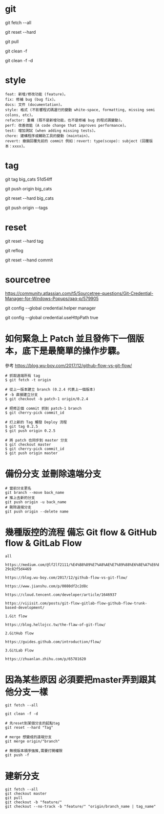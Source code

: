 # git

git fetch --all

git reset --hard

git pull


git clean -f

git clean -f -d

# style
    feat: 新增/修改功能 (feature)。
    fix: 修補 bug (bug fix)。
    docs: 文件 (documentation)。
    style: 格式 (不影響程式碼運行的變動 white-space, formatting, missing semi colons, etc)。
    refactor: 重構 (既不是新增功能，也不是修補 bug 的程式碼變動)。
    perf: 改善效能 (A code change that improves performance)。
    test: 增加測試 (when adding missing tests)。
    chore: 建構程序或輔助工具的變動 (maintain)。
    revert: 撤銷回覆先前的 commit 例如：revert: type(scope): subject (回覆版本：xxxx)。

# tag
git tag big_cats 51d54ff

git push origin big_cats

git reset --hard big_cats

git push origin --tags


# reset

git reset --hard tag

git reflog

git reset --hand commit

# sourcetree
https://community.atlassian.com/t5/Sourcetree-questions/Git-Credential-Manager-for-Windows-Popups/qaq-p/579905

git config --global credential.helper manager

git config --global credential.useHttpPath true




# 如何緊急上 Patch 並且發佈下一個版本，底下是最簡單的操作步驟。
參考 https://blog.wu-boy.com/2017/12/github-flow-vs-git-flow/

    # 抓取遠端所有 tag
    $ git fetch -t origin

    # 從上一版本建立 branch (0.2.4 代表上一個版本)
    # -b 直接建立分支
    $ git checkout -b patch-1 origin/0.2.4

    # 把修正個 commit 抓到 patch-1 branch
    $ git cherry-pick commit_id

    # 打上新的 Tag 觸發 Deploy 流程
    $ git tag 0.2.5
    $ git push origin 0.2.5

    # 將 patch 也同步到 master 分支
    $ git checkout master
    $ git cherry-pick commit_id
    $ git push origin master


# 備份分支 並刪除遠端分支
    # 當前分支更名
    git branch --move back_name
    # 推上去新的分支
    git push origin -u back_name
    # 刪除遠端分支
    git push origin --delete name




# 幾種版控的流程 備忘 Git flow & GitHub flow & GitLab Flow

    all

    https://medium.com/@lf2lf2111/%E4%B8%89%E7%A8%AE%E7%89%88%E6%8E%A7%E6%B5%81%E7%A8%8B-29c82f5d4469

    https://blog.wu-boy.com/2017/12/github-flow-vs-git-flow/

    https://www.jianshu.com/p/0080df2c2d8c

    https://cloud.tencent.com/developer/article/1646937

    https://viiisit.com/posts/git-flow-gitlab-flow-github-flow-trunk-based-development/

    1.Git flow

    https://blog.hellojcc.tw/the-flaw-of-git-flow/

    2.GitHub flow

    https://guides.github.com/introduction/flow/

    3.GitLab Flow

    https://zhuanlan.zhihu.com/p/65781620
    

# 因為某些原因 必須要把master弄到跟其他分支一樣
    git fetch --all

    git clean -f -d

    # 先reset到某個分支的起點tag
    git reset --hard "Tag"

    # merge 想變成的遠端分支
    git merge origin/"branch"

    # 無視版本順序強推,需要打開權限
    git push -f
    
# 建新分支
    git fetch --all
    git checkout master
    git pull
    git checkout -b "feature/"
    git checkout --no-track -b "feature/" "origin/branch_name | tag_name"
